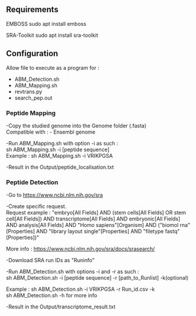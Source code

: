 ## Requirements

EMBOSS
sudo apt install emboss

SRA-Toolkit
sudo apt install sra-toolkit

## Configuration

Allow file to execute as a program for :
- ABM_Detection.sh
- ABM_Mapping.sh
- revtrans.py
- search_pep.out

### Peptide Mapping

-Copy the studied genome into the Genome folder (.fasta)  
Compatible with : - Ensembl genome

-Run ABM_Mapping.sh with option -i as such :  
sh ABM_Mapping.sh -i [peptide sequence]  
Example : sh ABM_Mapping.sh -i VRIKPGSA  

-Result in the Output/peptide_localisation.txt

### Peptide Detection

-Go to https://www.ncbi.nlm.nih.gov/sra

-Create specific request.  
Request example : "embryo[All Fields] AND (stem cells[All Fields] OR stem cell[All Fields]) AND transcriptome[All Fields] AND embryonic[All Fields] AND analysis[All Fields] AND "Homo sapiens"[Organism] AND ("biomol rna"[Properties] AND "library layout single"[Properties] AND "filetype fastq"[Properties])"  

More info : https://www.ncbi.nlm.nih.gov/sra/docs/srasearch/

-Download SRA run IDs as "Runinfo"

-Run ABM_Detection.sh with options -i and -r as such :  
sh ABM_Detection.sh -i [peptide sequence] -r [path_to_Runlist] -k(optional)  

Example : sh ABM_Detection.sh -i VRIKPGSA -r Run_id.csv -k  
sh ABM_Detection.sh -h for more info  

-Result in the Output/transcriptome_result.txt
